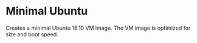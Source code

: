 # Minimal Ubuntu

Creates a minimal Ubuntu 18.10 VM image. The VM image is optimized for size and boot speed.
